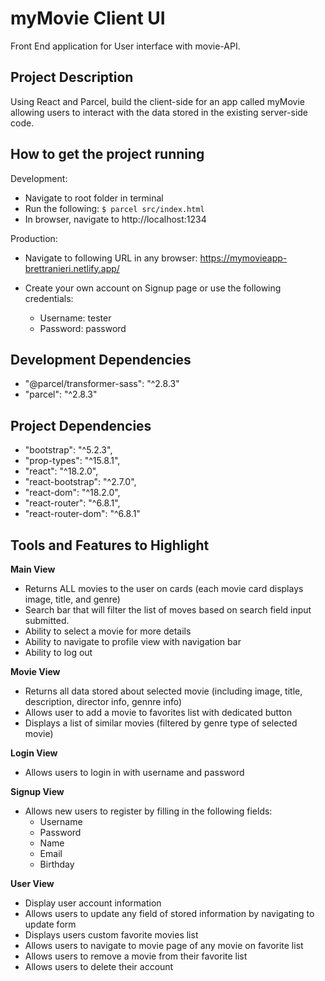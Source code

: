 # myMovie Client UI

Front End application for User interface with movie-API.

## Project Description

Using React and Parcel, build the client-side for an app called myMovie allowing users to interact with the data stored in the existing server-side code.

## How to get the project running

Development:

- Navigate to root folder in terminal
- Run the following: `$ parcel src/index.html`
- In browser, navigate to http://localhost:1234

Production:

- Navigate to following URL in any browser:
  https://mymovieapp-brettranieri.netlify.app/

- Create your own account on Signup page or use the following credentials:
  - Username: tester
  - Password: password

## Development Dependencies

- "@parcel/transformer-sass": "^2.8.3"
- "parcel": "^2.8.3"

## Project Dependencies

- "bootstrap": "^5.2.3",
- "prop-types": "^15.8.1",
- "react": "^18.2.0",
- "react-bootstrap": "^2.7.0",
- "react-dom": "^18.2.0",
- "react-router": "^6.8.1",
- "react-router-dom": "^6.8.1"

## Tools and Features to Highlight

**Main View**

- Returns ALL movies to the user on cards (each movie card displays image, title, and genre)
- Search bar that will filter the list of moves based on search field input submitted.
- Ability to select a movie for more details
- Ability to navigate to profile view with navigation bar
- Ability to log out

**Movie View**

- Returns all data stored about selected movie (including image, title, description, director info, gennre info)
- Allows user to add a movie to favorites list with dedicated button
- Displays a list of similar movies (filtered by genre type of selected movie)

**Login View**

- Allows users to login in with username and password

**Signup View**

- Allows new users to register by filling in the following fields:
  - Username
  - Password
  - Name
  - Email
  - Birthday

**User View**

- Display user account information
- Allows users to update any field of stored information by navigating to update form
- Displays users custom favorite movies list
- Allows users to navigate to movie page of any movie on favorite list
- Allows users to remove a movie from their favorite list
- Allows users to delete their account
